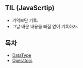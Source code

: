 ## TIL (JavaScrtip)

- 기억보단 기록.
- 그날 배운 내용을 빠짐 없이 기록하자.

## 목차

- [DataType](https://github.com/yhpark0728/DreamCoding-JavaScript_Mastery/edit/main/DataType/DataType.md)
- [Operators](https://github.com/yhpark0728/DreamCoding-JavaScript_Mastery/edit/main/Operators/Operators.md)
